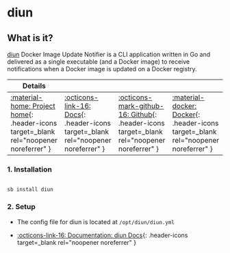 # diun

## What is it?

[diun](https://crazymax.dev/diun/) Docker Image Update Notifier is a CLI application written in Go and delivered as a single executable (and a Docker image) to receive notifications when a Docker image is updated on a Docker registry.

| Details     |             |             |             |
|-------------|-------------|-------------|-------------|
| [:material-home: Project home](https://crazymax.dev/diun){: .header-icons target=_blank rel="noopener noreferrer" } | [:octicons-link-16: Docs](https://crazymax.dev/diun/notif/discord){: .header-icons target=_blank rel="noopener noreferrer" } | [:octicons-mark-github-16: Github](https://github.com/crazy-max/diun){: .header-icons target=_blank rel="noopener noreferrer" } | [:material-docker: Docker](https://hub.docker.com/r/crazymax/diun){: .header-icons target=_blank rel="noopener noreferrer" }|

### 1. Installation

``` shell

sb install diun

```

### 2. Setup

- The config file for diun is located at `/opt/diun/diun.yml`

- [:octicons-link-16: Documentation: diun Docs](https://crazymax.dev/diun/notif/discord){: .header-icons target=_blank rel="noopener noreferrer" }
